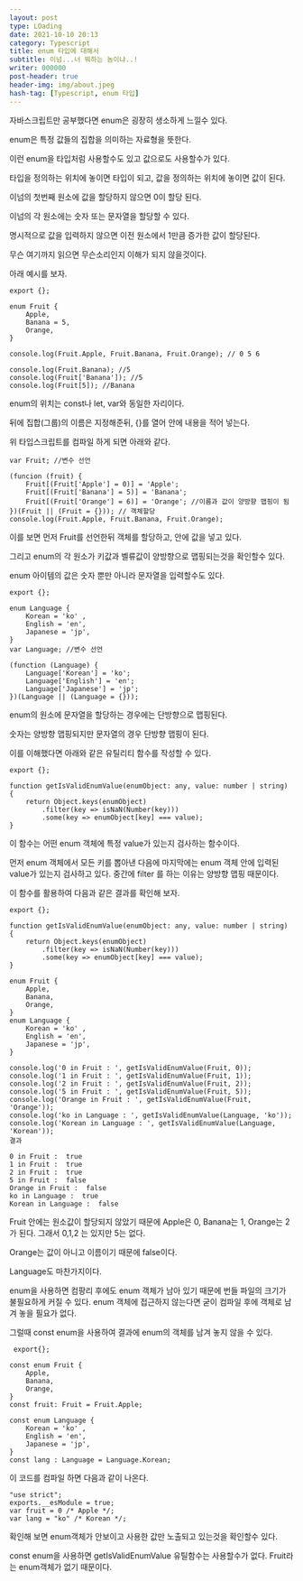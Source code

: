 ```yaml
---
layout: post
type: LOading
date: 2021-10-10 20:13
category: Typescript
title: enum 타입에 대해서
subtitle: 이넘...너 뭐하는 놈이냐..!
writer: 000000
post-header: true
header-img: img/about.jpeg
hash-tag: [Typescript, enum 타입]
---
```




자바스크립트만 공부했다면 enum은 굉장히 생소하게 느낄수 있다.

enum은 특정 값들의 집합을 의미하는 자료형을 뜻한다.

이런 enum을 타입처럼 사용할수도 있고 값으로도 사용할수가 있다.

타입을 정의하는 위치에 놓이면 타입이 되고, 값을 정의하는 위치에 놓이면 값이 된다.

이넘의 첫번째 원소에 값을 할당하지 않으면 0이 할당 된다.

이넘의 각 원소에는 숫자 또는 문자열을 할당할 수 있다.

명시적으로 값을 입력하지 않으면 이전 원소에서 1만큼 증가한 값이 할당된다.

 

무슨 여기까지 읽으면 무슨소리인지 이해가 되지 않을것이다.

아래 예시를 보자.

```
export {};

enum Fruit {
	Apple,
	Banana = 5,
	Orange,
}

console.log(Fruit.Apple, Fruit.Banana, Fruit.Orange); // 0 5 6

console.log(Fruit.Banana); //5
console.log(Fruit['Banana']); //5
console.log(Fruit[5]); //Banana
```

enum의 위치는 const나 let, var와 동일한 자리이다.

뒤에 집합(그룹)의 이름은 지정해준뒤, {}를 열어 안에 내용을 적어 넣는다.

위 타입스크립트를 컴파일 하게 되면 아래와 같다.

```
var Fruit; //변수 선언

(funcion (fruit) {
	Fruit[(Fruit['Apple'] = 0)] = 'Apple';
	Fruit[(Fruit['Banana'] = 5)] = 'Banana';
	Fruit[(Fruit['Orange'] = 6)] = 'Orange'; //이름과 값이 양방향 맵핑이 됨
})(Fruit || (Fruit = {})); // 객체할당
console.log(Fruit.Apple, Fruit.Banana, Fruit.Orange);
```

이를 보면 먼저 Fruit를 선언한뒤 객체를 할당하고, 안에 값을 넣고 있다.

그리고 enum의 각 원소가 키값과 벨류값이 양방향으로 맵핑되는것을 확인할수 있다.

enum 아이템의 값은 숫자 뿐만 아니라 문자열을 입력할수도 있다.

```
export {};

enum Language {
	Korean = 'ko' ,
	English = 'en',
	Japanese = 'jp',
}
var Language; //변수 선언

(function (Language) {
	Language['Korean'] = 'ko';
	Language['English'] = 'en';
	Language['Japanese'] = 'jp';
})(Language || (Language = {}));
```

enum의 원소에 문자열을 할당하는 경우에는 단방향으로 맵핑된다.

숫자는 양방향 맵핑되지만 문자열의 경우 단방향 맵핑이 된다.

이를 이해했다면 아래와 같은 유틸리티 함수를 작성할 수 있다.

```
export {};

function getIsValidEnumValue(enumObject: any, value: number | string) {
	return Object.keys(enumObject)
		.filter(key => isNaN(Number(key)))
		.some(key => enumObject[key] === value);
}
```

이 함수는 어떤 enum 객체에 특정 value가 있는지 검사하는 함수이다.

먼저 enum 객체에서 모든 키를 뽑아낸 다음에 마지막에는 enum 객체 안에 입력된 value가 있는지 검사하고 있다. 중간에 filter 를 하는 이유는 양방향 맵핑 때문이다.

이 함수를 활용하여 다음과 같은 결과를 확인해 보자.

```
export {};

function getIsValidEnumValue(enumObject: any, value: number | string) {
	return Object.keys(enumObject)
		.filter(key => isNaN(Number(key)))
		.some(key => enumObject[key] === value);
}

enum Fruit {
	Apple,
	Banana,
	Orange,
}
enum Language {
	Korean = 'ko' ,
	English = 'en',
	Japanese = 'jp',
}

console.log('0 in Fruit : ', getIsValidEnumValue(Fruit, 0));
console.log('1 in Fruit : ', getIsValidEnumValue(Fruit, 1));
console.log('2 in Fruit : ', getIsValidEnumValue(Fruit, 2));
console.log('5 in Fruit : ', getIsValidEnumValue(Fruit, 5));
console.log('Orange in Fruit : ', getIsValidEnumValue(Fruit, 'Orange'));
console.log('ko in Language : ', getIsValidEnumValue(Language, 'ko'));
console.log('Korean in Language : ', getIsValidEnumValue(Language, 'Korean'));
결과

0 in Fruit :  true
1 in Fruit :  true
2 in Fruit :  true
5 in Fruit :  false
Orange in Fruit :  false
ko in Language :  true
Korean in Language :  false
```

Fruit 안에는 원소값이 할당되지 않았기 때문에 Apple은 0, Banana는 1, Orange는 2가 된다. 그래서 0,1,2 는 있지만 5는 없다.

Orange는 값이 아니고 이름이기 때문에 false이다.

Language도 마찬가지이다.

enum을 사용하면 컴팡리 후에도 enum 객체가 남아 있기 때문에 번들 파일의 크기가 불필요하게 커질 수 있다. enum 객체에 접근하지 않는다면 굳이 컴파일 후에 객체로 남겨 놓을 필요가 없다.

그럴때 const enum을 사용하여 결과에 enum의 객체를 남겨 놓지 않을 수 있다.

```
 export{};

const enum Fruit {
	Apple,
	Banana,
	Orange,
}
const fruit: Fruit = Fruit.Apple;

const enum Language {
	Korean = 'ko' ,
	English = 'en',
	Japanese = 'jp',
}
const lang : Language = Language.Korean;
```

이 코드를 컴파일 하면 다음과 같이 나온다.

```
"use strict";
exports.__esModule = true;
var fruit = 0 /* Apple */;
var lang = "ko" /* Korean */;
```

확인해 보면 enum객체가 안보이고 사용한 값만 노출되고 있는것을 확인할수 있다.

const enum을 사용하면 getIsValidEnumValue 유틸함수는 사용할수가 없다. Fruit라는 enum객체가 없기 때문이다.
